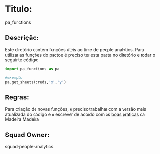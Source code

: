 # Titulo: 
pa_functions

## Descrição: 
Este diretório contém funções úteis ao time de people analytics. Para utilizar as funções do pactoe é preciso ter esta pasta no diretório e rodar o seguinte código:

```python
import pa_functions as pa

#exemplo
pa.get_sheets(creds,'x','y')

```

## Regras:
Para criação de novas funções, é preciso trabalhar com a versão mais atualizada do código e o escrever de acordo com as [boas práticas](https://madeiramadeira.atlassian.net/wiki/spaces/DOM/pages/2883649541/Padr+es+e+Boas+Pr+ticas+de+Programa+o#4.-Docstring) da Madeira Madeira 

## Squad Owner: 
squad-people-analytics
